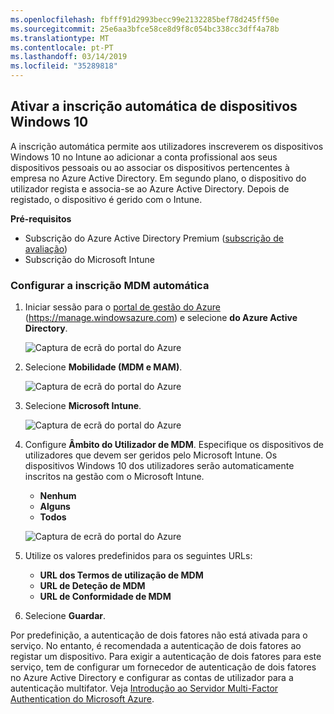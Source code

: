 ```yaml
---
ms.openlocfilehash: fbfff91d2993becc99e2132285bef78d245ff50e
ms.sourcegitcommit: 25e6aa3bfce58ce8d9f8c054bc338cc3dff4a78b
ms.translationtype: MT
ms.contentlocale: pt-PT
ms.lasthandoff: 03/14/2019
ms.locfileid: "35289818"
---
```

## <a name="enable-windows-10-automatic-enrollment"></a>Ativar a inscrição automática de dispositivos Windows 10

A inscrição automática permite aos utilizadores inscreverem os dispositivos Windows 10 no Intune ao adicionar a conta profissional aos seus dispositivos pessoais ou ao associar os dispositivos pertencentes à empresa no Azure Active Directory. Em segundo plano, o dispositivo do utilizador regista e associa-se ao Azure Active Directory. Depois de registado, o dispositivo é gerido com o Intune.

**Pré-requisitos**
- Subscrição do Azure Active Directory Premium ([subscrição de avaliação](http://go.microsoft.com/fwlink/?LinkID=816845))
- Subscrição do Microsoft Intune


### <a name="configure-automatic-mdm-enrollment"></a>Configurar a inscrição MDM automática

1. Iniciar sessão para o [portal de gestão do Azure](https://portal.azure.com) (https://manage.windowsazure.com) e selecione **do Azure Active Directory**.

   ![Captura de ecrã do portal do Azure](../media/auto-enroll-azure-main.png)

2. Selecione **Mobilidade (MDM e MAM)**.

   ![Captura de ecrã do portal do Azure](../media/auto-enroll-mdm.png)

3. Selecione **Microsoft Intune**.

   ![Captura de ecrã do portal do Azure](../media/auto-enroll-intune.png)

4. Configure **Âmbito do Utilizador de MDM**. Especifique os dispositivos de utilizadores que devem ser geridos pelo Microsoft Intune. Os dispositivos Windows 10 dos utilizadores serão automaticamente inscritos na gestão com o Microsoft Intune.

   - **Nenhum**
   - **Alguns**
   - **Todos**

   ![Captura de ecrã do portal do Azure](../media/auto-enroll-scope.png)

5. Utilize os valores predefinidos para os seguintes URLs:
   - **URL dos Termos de utilização de MDM**
   - **URL de Deteção de MDM**
   - **URL de Conformidade de MDM**

6. Selecione **Guardar**.

Por predefinição, a autenticação de dois fatores não está ativada para o serviço. No entanto, é recomendada a autenticação de dois fatores ao registar um dispositivo. Para exigir a autenticação de dois fatores para este serviço, tem de configurar um fornecedor de autenticação de dois fatores no Azure Active Directory e configurar as contas de utilizador para a autenticação multifator. Veja [Introdução ao Servidor Multi-Factor Authentication do Microsoft Azure](https://docs.microsoft.com/azure/multi-factor-authentication/multi-factor-authentication-get-started-cloud).

